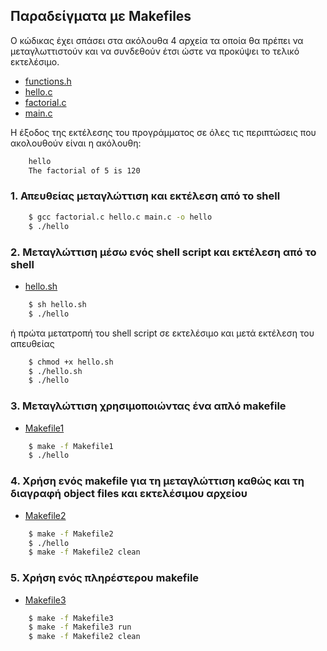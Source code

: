 ## Παραδείγματα με Makefiles 

Ο κώδικας έχει σπάσει στα ακόλουθα 4 αρχεία τα οποία θα πρέπει να μεταγλωττιστούν και να συνδεθούν έτσι ώστε να προκύψει το τελικό εκτελέσιμο. 

* [functions.h](functions.h)
* [hello.c](hello.c)
* [factorial.c](factorial.c)
* [main.c](main.c)

H έξοδος της εκτέλεσης του προγράμματος σε όλες τις περιπτώσεις που ακολουθούν είναι η ακόλουθη:

```bash
	hello
	The factorial of 5 is 120
```

### 1. Απευθείας μεταγλώττιση και εκτέλεση από το shell 

```bash
	$ gcc factorial.c hello.c main.c -o hello
	$ ./hello
```


### 2. Μεταγλώττιση μέσω ενός shell script και εκτέλεση από το shell

* [hello.sh](hello.sh)

```bash
	$ sh hello.sh
	$ ./hello
```

ή πρώτα μετατροπή του shell script σε εκτελέσιμο και μετά εκτέλεση του απευθείας 

```bash
	$ chmod +x hello.sh
	$ ./hello.sh
	$ ./hello
```

### 3. Μεταγλώττιση χρησιμοποιώντας ένα απλό makefile

* [Makefile1](Makefile1)

```bash
	$ make -f Makefile1
	$ ./hello
```

### 4. Χρήση ενός makefile για τη μεταγλώττιση καθώς και τη διαγραφή object files και εκτελέσιμου αρχείου

* [Makefile2](Makefile2)

```bash
	$ make -f Makefile2
	$ ./hello
	$ make -f Makefile2 clean	
```

### 5. Χρήση ενός πληρέστερου makefile

* [Makefile3](Makefile3)

```bash
	$ make -f Makefile3
	$ make -f Makefile3 run	
	$ make -f Makefile2 clean
```